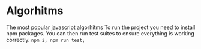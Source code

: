 # Algorhitms
The most popular javascript algorhitms
To run the project you need to install npm packages.
You can then run test suites to ensure everything is working correctly.
`npm i; npm run test;`
